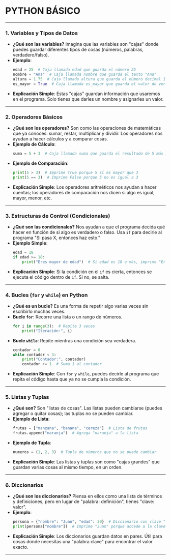 # PYTHON BÁSICO



---

### 1. **Variables y Tipos de Datos**  
   - **¿Qué son las variables?** Imagina que las variables son "cajas" donde puedes guardar diferentes tipos de cosas (números, palabras, verdadero/falso).
   - **Ejemplo**:
     ```python
     edad = 25  # Caja llamada edad que guarda el número 25
     nombre = "Ana"  # Caja llamada nombre que guarda el texto "Ana"
     altura = 1.75  # Caja llamada altura que guarda el número decimal 1.75
     es_mayor = True  # Caja llamada es_mayor que guarda el valor de verdadero
     ```
   - **Explicación Simple**: Estas "cajas" guardan información que usaremos en el programa. Solo tienes que darles un nombre y asignarles un valor.

---

### 2. **Operadores Básicos**  
   - **¿Qué son los operadores?** Son como las operaciones de matemáticas que ya conoces: sumar, restar, multiplicar y dividir. Los operadores nos ayudan a hacer cálculos y a comparar cosas.
   - **Ejemplo de Cálculo**:
     ```python
     suma = 5 + 3  # Caja llamada suma que guarda el resultado de 5 más 3, es decir, 8
     ```
   - **Ejemplo de Comparación**:
     ```python
     print(5 > 3)  # Imprime True porque 5 sí es mayor que 3
     print(5 == 3)  # Imprime False porque 5 no es igual a 3
     ```
   - **Explicación Simple**: Los operadores aritméticos nos ayudan a hacer cuentas; los operadores de comparación nos dicen si algo es igual, mayor, menor, etc.

---

### 3. **Estructuras de Control (Condicionales)**  
   - **¿Qué son las condicionales?** Nos ayudan a que el programa decida qué hacer en función de si algo es verdadero o falso. Usa `if` para decirle al programa "Si pasa X, entonces haz esto."
   - **Ejemplo Simple**:
     ```python
     edad = 18
     if edad >= 18:
         print("Eres mayor de edad")  # Si edad es 18 o más, imprime "Eres mayor de edad"
     ```
   - **Explicación Simple**: Si la condición en el `if` es cierta, entonces se ejecuta el código dentro de `if`. Si no, se salta.

---

### 4. **Bucles (`for` y `while`) en Python**  
   - **¿Qué es un bucle?** Es una forma de repetir algo varias veces sin escribirlo muchas veces. 
   - **Bucle `for`**: Recorre una lista o un rango de números.
     ```python
     for i in range(3):  # Repite 3 veces
         print("Iteración:", i)
     ```
   - **Bucle `while`**: Repite mientras una condición sea verdadera.
     ```python
     contador = 0
     while contador < 3:
         print("Contador:", contador)
         contador += 1  # Suma 1 al contador
     ```
   - **Explicación Simple**: Con `for` y `while`, puedes decirle al programa que repita el código hasta que ya no se cumpla la condición. 

---

### 5. **Listas y Tuplas**  
   - **¿Qué son?** Son "listas de cosas". Las listas pueden cambiarse (puedes agregar o quitar cosas); las tuplas no se pueden cambiar.
   - **Ejemplo de Lista**:
     ```python
     frutas = ["manzana", "banana", "cereza"]  # Lista de frutas
     frutas.append("naranja")  # Agrega "naranja" a la lista
     ```
   - **Ejemplo de Tupla**:
     ```python
     numeros = (1, 2, 3)  # Tupla de números que no se puede cambiar
     ```
   - **Explicación Simple**: Las listas y tuplas son como "cajas grandes" que guardan varias cosas al mismo tiempo, en un orden.

---

### 6. **Diccionarios**  
   - **¿Qué son los diccionarios?** Piensa en ellos como una lista de términos y definiciones, pero en lugar de "palabra: definición", tienes "clave: valor".
   - **Ejemplo**:
     ```python
     persona = {"nombre": "Juan", "edad": 30}  # Diccionario con clave "nombre" y "edad"
     print(persona["nombre"])  # Imprime "Juan" porque accede a la clave "nombre"
     ```
   - **Explicación Simple**: Los diccionarios guardan datos en pares. Útil para cosas donde necesitas una "palabra clave" para encontrar el valor exacto.

---



